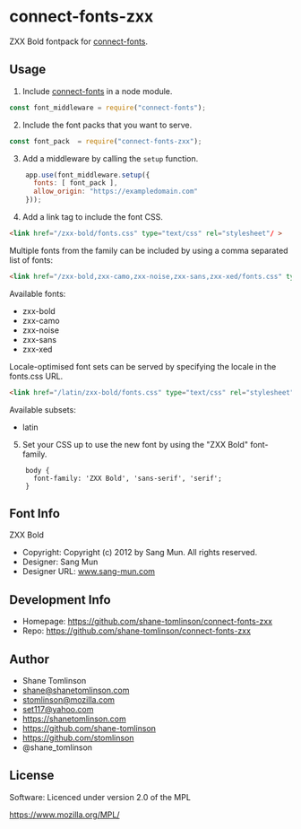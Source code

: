 # connect-fonts-zxx

ZXX Bold fontpack for [connect-fonts](https://github.com/shane-tomlinson/connect-fonts).

## Usage

1. Include [connect-fonts](https://github.com/shane-tomlinson/connect-fonts) in a node module.
```js
const font_middleware = require("connect-fonts");
```

2. Include the font packs that you want to serve.
```js
const font_pack  = require("connect-fonts-zxx");
```

3. Add a middleware by calling the `setup` function.
```js
    app.use(font_middleware.setup({
      fonts: [ font_pack ],
      allow_origin: "https://exampledomain.com"
    }));
```

4. Add a link tag to include the font CSS.
```html
<link href="/zxx-bold/fonts.css" type="text/css" rel="stylesheet"/ >
```

Multiple fonts from the family can be included by using a comma separated list of fonts:
```html
<link href="/zxx-bold,zxx-camo,zxx-noise,zxx-sans,zxx-xed/fonts.css" type="text/css" rel="stylesheet"/ >
```

Available fonts:
* zxx-bold
* zxx-camo
* zxx-noise
* zxx-sans
* zxx-xed

Locale-optimised font sets can be served by specifying the locale in the fonts.css URL.
```html
<link href="/latin/zxx-bold/fonts.css" type="text/css" rel="stylesheet"/ >
```

Available subsets:
* latin

5. Set your CSS up to use the new font by using the "ZXX Bold" font-family.
```
    body {
      font-family: 'ZXX Bold', 'sans-serif', 'serif';
    }
```

## Font Info
ZXX Bold

* Copyright: Copyright (c) 2012 by Sang Mun. All rights reserved.
* Designer: Sang Mun
* Designer URL: www.sang-mun.com 

## Development Info
* Homepage: https://github.com/shane-tomlinson/connect-fonts-zxx
* Repo: https://github.com/shane-tomlinson/connect-fonts-zxx

## Author
* Shane Tomlinson
* shane@shanetomlinson.com
* stomlinson@mozilla.com
* set117@yahoo.com
* https://shanetomlinson.com
* https://github.com/shane-tomlinson
* https://github.com/stomlinson
* @shane_tomlinson


## License

Software: Licenced under version 2.0 of the MPL

  https://www.mozilla.org/MPL/


  

